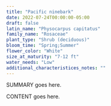 ```yaml
---
title: "Pacific ninebark"
date: 2022-07-24T00:00:00-05:00
draft: false
latin_name: "Physocarpus capitatus"
family_name: "Rosaceae"
plant_type: "Shrub (deciduous)"
bloom_time: "Spring;Summer"
flower_color: "White"
size_at_maturity: "7-12 ft"
water_needs: "Low"
additional_characteristices_notes: ""
---
```


SUMMARY goes here.

<!--more-->

CONTENT goes here.